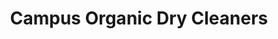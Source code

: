 ---
title: "Campus Organic Dry Cleaners"
url: /seattle/campus-organic-dry-cleaners/
shop: laundry
---